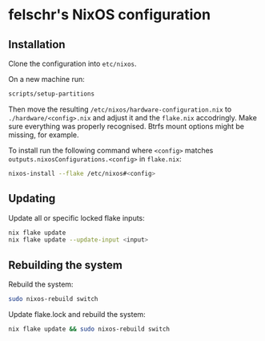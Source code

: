 # felschr's NixOS configuration

## Installation

Clone the configuration into `etc/nixos`.

On a new machine run:

```sh
scripts/setup-partitions
```

Then move the resulting `/etc/nixos/hardware-configuration.nix` to `./hardware/<config>.nix` and adjust it and the `flake.nix` accodringly.
Make sure everything was properly recognised. Btrfs mount options might be missing, for example.

To install run the following command where `<config>` matches `outputs.nixosConfigurations.<config>` in `flake.nix`:

```sh
nixos-install --flake /etc/nixos#<config>
```

## Updating

Update all or specific locked flake inputs:

```sh
nix flake update
nix flake update --update-input <input>
```

## Rebuilding the system

Rebuild the system:

```sh
sudo nixos-rebuild switch
```

Update flake.lock and rebuild the system:

```sh
nix flake update && sudo nixos-rebuild switch
```
